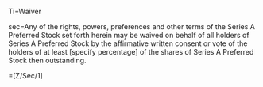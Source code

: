 Ti=Waiver

sec=Any of the rights, powers, preferences and other terms of the Series A Preferred Stock set forth herein may be waived on behalf of all holders of Series A Preferred Stock by the affirmative written consent or vote of the holders of at least [specify percentage] of the shares of Series A Preferred Stock then outstanding.

=[Z/Sec/1]
